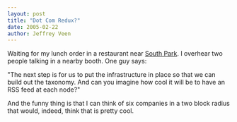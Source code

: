 ```yaml
--- 
layout: post
title: "Dot Com Redux?"
date: 2005-02-22
author: Jeffrey Veen
---
```

Waiting for my lunch order in a restaurant near <a href="http://sunsite.berkeley.edu:8085/AerialPhotos/south-park.html">South Park</a>. I overhear two people talking in a nearby booth. One guy says:

"The next step is for us to put the infrastructure in place so that we can build out the taxonomy. And can you imagine how cool it will be to have an RSS feed at each node?"

And the funny thing is that I can think of six companies in a two block radius that would, indeed, think that is pretty cool.
&#8203;